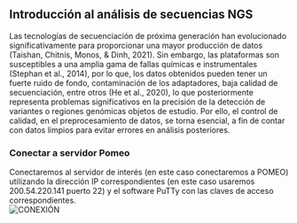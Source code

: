 ## **Introducción al análisis de secuencias NGS**  
Las tecnologías de secuenciación de próxima generación han evolucionado significativamente para proporcionar una mayor producción de datos (Taishan, Chitnis, Monos, & Dinh, 2021). Sin embargo, las plataformas son susceptibles a una amplia gama de fallas químicas e instrumentales (Stephan et al., 2014), por lo que, los datos obtenidos pueden tener un fuerte ruido de fondo, contaminación de los adaptadores, baja calidad de secuenciación, entre otros (He et al., 2020), lo que posteriormente representa problemas significativos en la precisión de la detección de variantes o regiones genómicas objetos de estudio. Por ello, el control de calidad, en el preprocesamiento de datos, se torna esencial, a fin de contar con datos limpios para evitar errores en análisis posteriores.

### **Conectar a servidor Pomeo**  
Conectaremos al servidor de interés (en este caso conectaremos a POMEO) utilizando la dirección IP correspondientes (en este caso usaremos 200.54.220.141 puerto 22) y el software PuTTy con las claves de acceso correspondientes.  
![CONEXIÓN](https://user-images.githubusercontent.com/80992964/121815497-6afcf980-cc3c-11eb-9fe3-46facfb400eb.png)  
